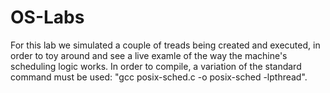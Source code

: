 # OS-Labs

For this lab we simulated a couple of treads being created and executed, in order to toy around and see a live examle of the way the machine's scheduling logic works.
In order to compile, a variation of the standard command must be used: "gcc posix-sched.c -o posix-sched -lpthread".
